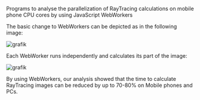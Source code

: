 Programs to analyse the parallelization of RayTracing calculations on mobile phone CPU cores by using JavaScript WebWorkers

The basic change to WebWorkers can be depicted as in the following image:

![grafik](https://user-images.githubusercontent.com/101653815/166520179-064e3782-cc9b-4216-9f22-266fb32e07c7.png)

Each WebWorker runs independently and calculates its part of the image:

![grafik](https://user-images.githubusercontent.com/101653815/166520507-f736dbaa-d77a-4a79-b451-07561dd51e58.png)

By using WebWorkers, our analysis showed that the time to calculate RayTracing images can be reduced by up to 70-80% on Mobile phones and PCs.
